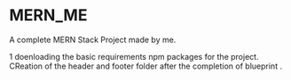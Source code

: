 # MERN_ME
A complete MERN Stack Project made by me.

1 doenloading the basic requirements npm packages for the project.
CReation of the header and footer folder  after the completion of blueprint . 
